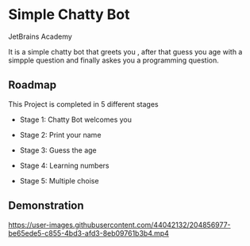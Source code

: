 
# Simple Chatty Bot
JetBrains Academy

It is a simple chatty bot that greets you , after that guess you age
with a simpple question and finally askes you a programming question.
## Roadmap
This Project is completed in 5 different stages

- Stage 1: Chatty Bot welcomes you

- Stage 2: Print your name

- Stage 3: Guess the age

- Stage 4: Learning numbers

- Stage 5: Multiple choise




## Demonstration



https://user-images.githubusercontent.com/44042132/204856977-be65ede5-c855-4bd3-afd3-8eb09761b3b4.mp4



